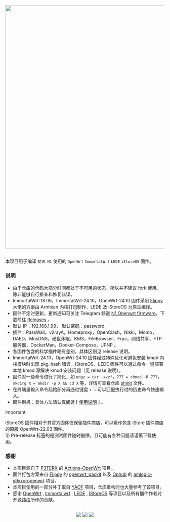 <img width="768" src="https://raw.githubusercontent.com/ffuqiangg/build_openwrt/main/img/phicomm-n1.jpg" align="center">

##

本项目用于编译 `斐讯 N1` 使用的 `OpenWrt` `ImmortalWrt` `LEDE` `iStoreOS` 固件。

### 说明

- 由于仓库的代码大部分时间都处于不可用的状态，所以并不建议 fork 使用。除非能够自行排查和修复错误。
- ImmortalWrt-18.06，ImmortalWrt-24.10，OpenWrt-24.10 固件采用 [Flippy](https://github.com/unifreq) 大佬的方案由 Armbian 内核打包制作，LEDE 及 iStoreOS 为原生编译。
- 固件不定时更新，更新通知可关注 Telegram 频道 [N1 Openwrt firmware](https://t.me/zhenzhushan)，下载前往 [Releases](https://github.com/ffuqiangg/build_openwrt/releases) 。
- 默认 IP：192.168.1.99， 默认密码：password 。
- 插件：PassWall，v2rayA，Homeproxy，OpenClash，Nikki，Momo，DAED，MosDNS，硬盘休眠，KMS，FileBrowser，Frpc，网络共享，FTP 服务器，DockerMan，Docker-Compose，UPNP 。
- 各固件包含的科学插件略有差别，具体区别见 release 说明。
- ImmortalWrt-24.10，OpenWrt-24.10 固件经过特殊优化可避免安装 kmod 内核模块时出现 pkg_hash 错误。iStoreOS，LEDE 固件可以通过命令一键部署本地 kmod 源解决 kmod 安装问题（见 release 说明）。
- 固件对一些命令进行了简化，如 `ungz = tar -xvzf`，`777 = chmod -R 777`，`mkdirg X = mkdir -p X && cd X` 等，详情可查看仓库 [shinit](files/init/etc/shinit) 文件。
- 在终端里输入命令起始部分再通过键盘 `↑ ↓` 可以匹配执行过的历史命令快速输入。
- 固件刷机：具体方法请认真阅读 ⌈ [使用说明](doc/readme.md) ⌋ 。

> [!IMPORTANT]
> iStoreOS 固件相对于其官方固件仅保留插件商店，可以看作包含 iStore 插件商店的原版 OpenWrt-22.03 固件。  
> 带 Pre-release 标签的是测试固件随时删除，且可能有各种问题请谨慎下载使用。

### 感谢

- 本项目源自于 [P3TERX](https://p3terx.com) 的 [Actions-OpenWrt](https://github.com/P3TERX/Actions-OpenWrt) 项目。
- 固件打包方案来自 [Flippy](https://github.com/unifreq) 的 [openwrt_packit](https://github.com/unifreq/openwrt_packit) 以及 [Ophub](https://github.com/ophub) 的 [amlogic-s9xxx-openwrt](https://github.com/ophub/amlogic-s9xxx-openwrt) 项目。
- 本项目使用的一部分补丁取自 [YAOF](https://github.com/QiuSimons/YAOF) 项目，仓库重构时也大量参考了该项目。
- 感谢 [OpenWrt](https://github.com/openwrt/openwrt) , [Immortalwrt](https://github.com/immortalwrt/immortalwrt) , [LEDE](https://github.com/coolsnowwolf/lede) , [IStoreOS](https://github.com/istoreos/istoreos) 等项目以及所有插件作者对开源路由所作的贡献。

##

<div align="center">
  <a href="https://t.me/ffuqiangg"><img src="https://img.shields.io/badge/-Telegram-413f42?style=flat&logo=telegram&logoColor=white"></a>
  <a href="mailto:ffuqiangg@gmail.com"><img src="https://img.shields.io/badge/-Gmail-red?style=flat&logo=gmail&logoColor=white"></a>
  <a href="https://hub.docker.com/u/ffuqiangg"><img src="https://img.shields.io/badge/-Docker-informational?style=flat&logo=docker&logoColor=white"></a>
</div>
